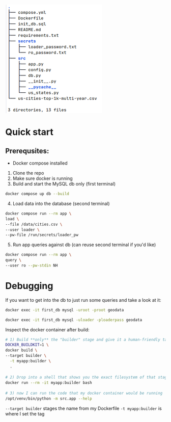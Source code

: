 ![img.png](img.png)


# Quick start

## Prerequsites:
- Docker compose installed

1. Clone the repo
2. Make sure docker is running
3. Build and start the MySQL db only (first terminal)
```bash
docker compose up db --build
```
4. Load data into the database (second terminal) 
```bash
docker compose run --rm app \
load \
--file /data/cities.csv \
--user loader \
--pw-file /run/secrets/loader_pw
```
5. Run app queries against db (can reuse second terminal if you'd like)
```bash
docker compose run --rm app \ 
query \
--user ro --pw-stdin NH
```


# Debugging

If you want to get into the db to just run some queries and take a look at it:
```bash
docker exec -it first_db mysql -uroot -proot geodata
```

```bash
docker exec -it first_db mysql -uloader -ploaderpass geodata
```

Inspect the docker container after build:
```bash
# 1) Build **only** the "builder" stage and give it a human-friendly tag
DOCKER_BUILDKIT=1 \
docker build \
--target builder \
  -t myapp:builder \
  .

# 2) Drop into a shell that shows you the exact filesystem of that stage
docker run --rm -it myapp:builder bash

# 3) now I can run the code that my docker container would be running
/opt/venv/bin/python -m src.app --help
```

`--target builder` stages the name from my Dockerfile
`-t myapp:builder` is where I set the tag